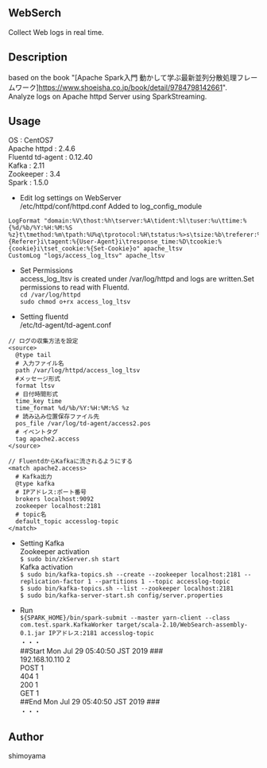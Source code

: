 ## WebSerch
Collect Web logs in real time.  

## Description
based on the book "[Apache Spark入門 動かして学ぶ最新並列分散処理フレームワーク]<https://www.shoeisha.co.jp/book/detail/9784798142661>".  
Analyze logs on Apache httpd Server using SparkStreaming.  

## Usage
OS : CentOS7  
Apache httpd : 2.4.6  
Fluentd td-agent : 0.12.40  
Kafka : 2.11  
Zookeeper : 3.4  
Spark : 1.5.0  

* Edit log settings on WebServer  
/etc/httpd/conf/httpd.conf  Added to log_config_module  
```
LogFormat "domain:%V\thost:%h\tserver:%A\tident:%l\tuser:%u\ttime:%{%d/%b/%Y:%H:%M:%S %z}t\tmethod:%m\tpath:%U%q\tprotocol:%H\tstatus:%>s\tsize:%b\treferer:%{Referer}i\tagent:%{User-Agent}i\tresponse_time:%D\tcookie:%{cookie}i\tset_cookie:%{Set-Cookie}o" apache_ltsv
CustomLog "logs/access_log_ltsv" apache_ltsv
```  

* Set Permissions  
access_log_ltsv is created under /var/log/httpd and logs are written.Set permissions to read with Fluentd.  
`cd /var/log/httpd`  
`sudo chmod o+rx access_log_ltsv`    

* Setting fluentd  
/etc/td-agent/td-agent.conf
```
// ログの収集方法を設定
<source>
  @type tail
  # 入力ファイル名
  path /var/log/httpd/access_log_ltsv
  #メッセージ形式
  format ltsv
  # 日付時間形式
  time_key time
  time_format %d/%b/%Y:%H:%M:%S %z
  # 読み込み位置保存ファイル先
  pos_file /var/log/td-agent/access2.pos
  # イベントタグ
  tag apache2.access
</source>
```
```
// FluentdからKafkaに流されるようにする 
<match apache2.access>
  # Kafka出力
  @type kafka
  # IPアドレス:ポート番号
  brokers localhost:9092
  zookeeper localhost:2181
  # topic名
  default_topic accesslog-topic
</match>
```  

* Setting Kafka  
Zookeeper activation  
`$ sudo bin/zkServer.sh start`  
Kafka activation  
`$ sudo bin/kafka-topics.sh --create --zookeeper localhost:2181 --replication-factor 1 --partitions 1 --topic accesslog-topic`  
`$ sudo bin/kafka-topics.sh --list --zookeeper localhost:2181`  
`$ sudo bin/kafka-server-start.sh config/server.properties`  

* Run  
`
${SPARK_HOME}/bin/spark-submit --master yarn-client --class com.test.spark.KafkaWorker target/scala-2.10/WebSearch-assembly-0.1.jar IPアドレス:2181 accesslog-topic
`  
・・・  
##Start Mon Jul 29 05:40:50 JST 2019 ###  
192.168.10.110 	 2  
POST 	 1  
404 	 1  
200 	 1  
GET 	 1  
##End Mon Jul 29 05:40:50 JST 2019 ###  
・・・  

## Author
shimoyama

